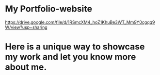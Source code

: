 # My Portfolio-website
https://drive.google.com/file/d/1RSmcXM4_hoZ1KhuBe3WT_Mm9Y0cgqq9W/view?usp=sharing
# Here is a unique way to showcase my work and let you know more about me.
